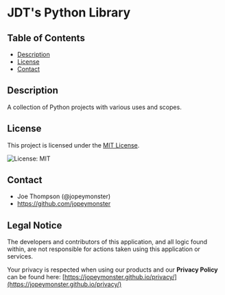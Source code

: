 # JDT's Python Library

## Table of Contents
- [Description](#description)
- [License](#license)
- [Contact](#contact)

## Description
A collection of Python projects with various uses and scopes.

## License
This project is licensed under the [MIT License](LICENSE).

![License: MIT](https://img.shields.io/badge/License-MIT-yellow.svg)

## Contact
- Joe Thompson (@jopeymonster)
- https://github.com/jopeymonster

## Legal Notice

The developers and contributors of this application, and all logic found within, are not responsible for actions taken using this application or services.

Your privacy is respected when using our products and our **Privacy Policy** can be found here:
[https://jopeymonster.github.io/privacy/](https://jopeymonster.github.io/privacy/)